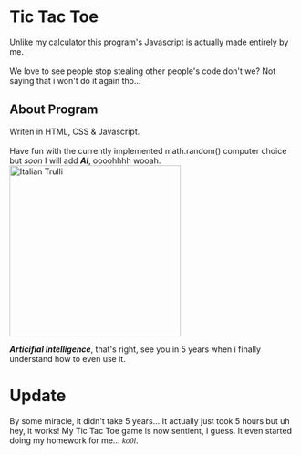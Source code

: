 # Tic Tac Toe

Unlike my calculator this program's Javascript is actually made entirely by me.
<br>
<br>
We love to see people stop stealing other people's code don't we? Not saying that i won't do it again tho...

## About Program
Writen in HTML, CSS & Javascript.
<br>
<br>
Have fun with the currently implemented math.random() computer choice but <i>soon</i> I will add <b><i>AI</i></b>, oooohhhh wooah.
<br>
<img width= "300px" src="https://i.kym-cdn.com/entries/icons/original/000/027/475/Screen_Shot_2018-10-25_at_11.02.15_AM.png" alt="Italian Trulli">

<b><i>Articifial Intelligence</b></i>, that's right, see you in 5 years when i finally understand how to even use it.

# Update
By some miracle, it didn't take 5 years... It actually just took 5 hours but uh hey, it works! My Tic Tac Toe game is now sentient, I guess. It even started doing my homework for me... <i style="font-family: san-serif">ko0l</i>.
